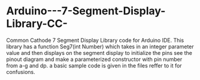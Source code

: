 # Arduino---7-Segment-Display-Library-CC-
Common Cathode 7 Segment Display Library code for Arduino IDE.
This library has a function Seg7(int Number) which takes in an integer parameter value and then displays on the segment display
to initialize the pins see the pinout diagram and make a parameterized constructor with pin number from a-g and dp.
a basic sample code is given in the files reffer to it for confusions.
